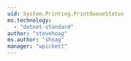 ```yaml
---
uid: System.Printing.PrintQueueStatus
ms.technology: 
  - "dotnet-standard"
author: "stevehoag"
ms.author: "shoag"
manager: "wpickett"
---
```

